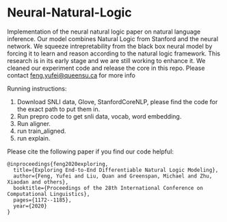 # Neural-Natural-Logic
Implementation of the neural natural logic paper on natural language inference.
Our model combines Natural Logic from Stanford and the neural network. We squeeze intrepretability from the black box neural model by forcing it to learn and reason according to the natural logic framework. 
This research is in its early stage and we are still working to enhance it. We cleaned our experiment code and release the core in this repo. 
Please contact feng.yufei@queensu.ca for more info




Running instructions:
1. Download SNLI data, Glove, StanfordCoreNLP, please find the code for the exact path to put them in.
2. Run prepro code to get snli data, vocab, word embedding.
3. Run aligner.
4. run train_aligned.
5. run explain.

Please cite the following paper if you find our code helpful:
```
@inproceedings{feng2020exploring,
  title={Exploring End-to-End Differentiable Natural Logic Modeling},
  author={Feng, Yufei and Liu, Quan and Greenspan, Michael and Zhu, Xiaodan and others},
  booktitle={Proceedings of the 28th International Conference on Computational Linguistics},
  pages={1172--1185},
  year={2020}
}
```
